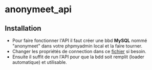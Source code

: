# anonymeet_api

## Installation 

- Pour faire fonctionner l'API il faut créer une bbd **MySQL** nommé "anonymeet" dans votre phpmyadmin local et la faire tourner.
- Changer les propriétés de connection dans ce [fichier](https://github.com/ws-palone/anonymeet_api/blob/master/src/main/resources/application.properties) si besoin.
- Ensuite il suffit de run l'API pour que la bdd soit remplit (loader automatique) et utilisable.
